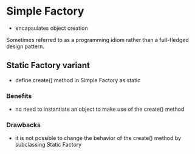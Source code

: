 # Simple Factory

* encapsulates object creation

Sometimes referred to as a programming idiom rather than a full-fledged design pattern.

## Static Factory variant
* define create() method in Simple Factory as static

### Benefits
* no need to instantiate an object to make use of the create() method
### Drawbacks
* it is not possible to change the behavior of the create() method by subclassing Static Factory